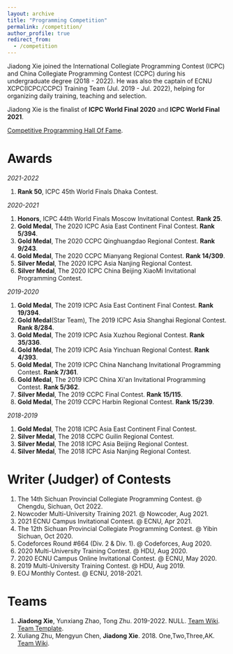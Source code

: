 ```yaml
---
layout: archive
title: "Programming Competition"
permalink: /competition/
author_profile: true
redirect_from:
  - /competition
---
```


Jiadong Xie joined the International Collegiate Programming Contest (ICPC) and China Collegiate Programming Contest (CCPC) during his undergraduate degree (2018 - 2022). He was also the captain of ECNU XCPC(ICPC/CCPC) Training Team (Jul. 2019 - Jul. 2022), helping for organizing daily training, teaching and selection.

Jiadong Xie is the finalist of **ICPC World Final 2020** and **ICPC World Final 2021**.

[Competitive Programming Hall Of Fame](https://cphof.org/profile/codeforces:Xiejiadong).


Awards
======

*2021-2022*

1. **Rank 50**, ICPC 45th World Finals Dhaka Contest.

*2020-2021*

1. **Honors**, ICPC 44th World Finals Moscow Invitational Contest. **Rank 25**.
2. **Gold Medal**, The 2020 ICPC Asia East Continent Final Contest. **Rank 5/394**.
3. **Gold Medal**, The 2020 CCPC Qinghuangdao Regional Contest. **Rank 9/243**.
4. **Gold Medal**, The 2020 CCPC Mianyang Regional Contest. **Rank 14/309**.
5. **Silver Medal**, The 2020 ICPC Asia Nanjing Regional Contest.
6. **Silver Medal**, The 2020 ICPC China Beijing XiaoMi Invitational Programming Contest.

*2019-2020*

1. **Gold Medal**, The 2019 ICPC Asia East Continent Final Contest. **Rank 19/394**.
2. **Gold Medal**(Star Team), The 2019 ICPC Asia Shanghai Regional Contest. **Rank 8/284**.
3. **Gold Medal**, The 2019 ICPC Asia Xuzhou Regional Contest. **Rank 35/336**.
4. **Gold Medal**, The 2019 ICPC Asia Yinchuan Regional Contest. **Rank 4/393**.
5. **Gold Medal**, The 2019 ICPC China Nanchang Invitational Programming Contest. **Rank 7/361**.
6. **Gold Medal**, The 2019 ICPC China Xi'an Invitational Programming Contest. **Rank 5/362**.
7. **Silver Medal**, The 2019 CCPC Final Contest. **Rank 15/115**.
8. **Gold Medal**, The 2019 CCPC Harbin Regional Contest. **Rank 15/239**.

*2018-2019*

1. **Gold Medal**, The 2018 ICPC Asia East Continent Final Contest.
2. **Silver Medal**, The 2018 CCPC Guilin Regional Contest.
3. **Silver Medal**, The 2018 ICPC Asia Beijing Regional Contest.
4. **Silver Medal**, The 2018 ICPC Asia Nanjing Regional Contest.


Writer (Judger) of Contests
======
1. The 14th Sichuan Provincial Collegiate Programming Contest. @ Chengdu, Sichuan, Oct 2022.
2. Nowcoder Multi-University Training 2021. @ Nowcoder, Aug 2021.
3. 2021 ECNU Campus Invitational Contest. @ ECNU, Apr 2021.
4. The 12th Sichuan Provincial Collegiate Programming Contest. @ Yibin Sichuan, Oct 2020.
5. Codeforces Round #664 (Div. 2 & Div. 1). @ Codeforces, Aug 2020.
6. 2020 Multi-University Training Contest. @ HDU, Aug 2020.
7. 2020 ECNU Campus Online Invitational Contest. @ ECNU, May 2020.
8. 2019 Multi-University Training Contest. @ HDU, Aug 2019.
9. EOJ Monthly Contest. @ ECNU, 2018-2021.

Teams
======
1. **Jiadong Xie**, Yunxiang Zhao, Tong Zhu. 2019-2022. NULL. [Team Wiki](https://acm.ecnu.edu.cn/wiki/index.php?title=NULL_(2019)). [Team Template](https://github.com/Xiejiadong/Template).
2. Xuliang Zhu, Mengyun Chen, **Jiadong Xie**. 2018. One,Two,Three,AK. [Team Wiki](https://acm.ecnu.edu.cn/wiki/index.php?title=One,Two,Three,AK_(2018)).